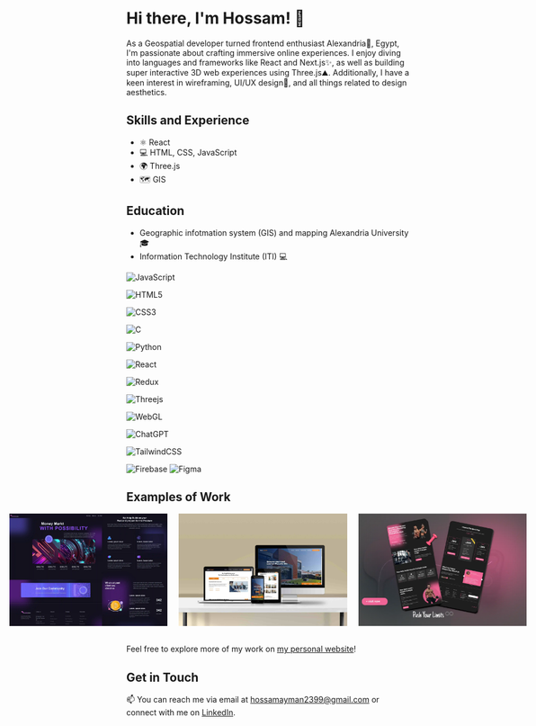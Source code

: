 # Hi there, I'm Hossam! 👋

As a Geospatial developer turned frontend enthusiast Alexandria🌊, Egypt, I'm passionate about crafting immersive online experiences. I enjoy diving into languages and frameworks like React and Next.js✨, as well as building super interactive 3D web experiences using Three.js⛰️. Additionally, I have a keen interest in wireframing, UI/UX design🎨, and all things related to design aesthetics.

## Skills and Experience

- ⚛ React
- 💻 HTML, CSS, JavaScript
- 🌍 Three.js
- 🗺 GIS



## Education 

- Geographic infotmation system (GIS) and mapping Alexandria University 🎓
- Information Technology Institute (ITI) 💻



![JavaScript](https://img.shields.io/badge/javascript-%23323330.svg?style=for-the-badge&logo=javascript&logoColor=%23F7DF1E)



![HTML5](https://img.shields.io/badge/html5-%23E34F26.svg?style=for-the-badge&logo=html5&logoColor=white)


![CSS3](https://img.shields.io/badge/css3-%231572B6.svg?style=for-the-badge&logo=css3&logoColor=white)



![C](https://img.shields.io/badge/c-%2300599C.svg?style=for-the-badge&logo=c&logoColor=white)


![Python](https://img.shields.io/badge/python-3670A0?style=for-the-badge&logo=python&logoColor=ffdd54)





![React](https://img.shields.io/badge/react-%2320232a.svg?style=for-the-badge&logo=react&logoColor=%2361DAFB)


![Redux](https://img.shields.io/badge/redux-%23593d88.svg?style=for-the-badge&logo=redux&logoColor=white)


![Threejs](https://img.shields.io/badge/threejs-black?style=for-the-badge&logo=three.js&logoColor=white)

![WebGL](https://img.shields.io/badge/WebGL-990000?logo=webgl&logoColor=white&style=for-the-badge)



![ChatGPT](https://img.shields.io/badge/chatGPT-74aa9c?style=for-the-badge&logo=openai&logoColor=white)


![TailwindCSS](https://img.shields.io/badge/tailwindcss-%2338B2AC.svg?style=for-the-badge&logo=tailwind-css&logoColor=white)


![Firebase](https://img.shields.io/badge/firebase-%23039BE5.svg?style=for-the-badge&logo=firebase)
![Figma](https://img.shields.io/badge/figma-%23F24E1E.svg?style=for-the-badge&logo=figma&logoColor=white)

## Examples of Work

<div style="display:flex; justify-content: center; margin-bottom: 32px;">
    <img src="https://github.com/hossam43/hossam43/blob/master/website-ui-2.webp" alt="work example" width="300" height="200" style="margin-right: 20px;">
    <img src="https://github.com/hossam43/hossam43/blob/master/website-mock-4.jpg" alt="work example" width="300" height="200" style="margin-right: 20px;">
    <img src="https://raw.githubusercontent.com/hossam43/hossam43/master/website-ui-7.webp" alt="work example" width="300" height="200">
</div>




Feel free to explore more of my work on [my personal website](https://master--hossam-ayman.netlify.app/)!



## Get in Touch

📫 You can reach me via email at [hossamayman2399@gmail.com](mailto:hossamayman2399@gmail.com) or connect with me on [LinkedIn](https://www.linkedin.com/in/hossam-ayman-/).
